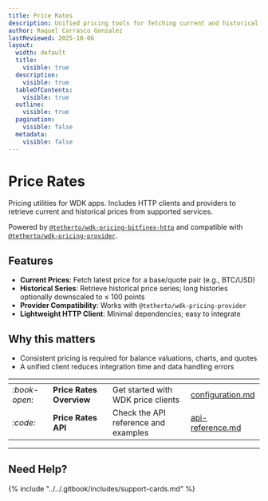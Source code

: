 ```yaml
---
title: Price Rates
description: Unified pricing tools for fetching current and historical asset prices
author: Raquel Carrasco Gonzalez
lastReviewed: 2025-10-06
layout:
  width: default
  title:
    visible: true
  description:
    visible: true
  tableOfContents:
    visible: true
  outline:
    visible: true
  pagination:
    visible: false
  metadata:
    visible: false
---
```


# Price Rates

Pricing utilities for WDK apps. Includes HTTP clients and providers to retrieve current and historical prices from supported services.

Powered by [`@tetherto/wdk-pricing-bitfinex-http`](https://github.com/tetherto/wdk-pricing-bitfinex-http) and compatible with [`@tetherto/wdk-pricing-provider`](https://github.com/tetherto/wdk-pricing-provider).

## Features

- **Current Prices**: Fetch latest price for a base/quote pair (e.g., BTC/USD)
- **Historical Series**: Retrieve historical price series; long histories optionally downscaled to ≤ 100 points
- **Provider Compatibility**: Works with `@tetherto/wdk-pricing-provider`
- **Lightweight HTTP Client**: Minimal dependencies; easy to integrate

## Why this matters

- Consistent pricing is required for balance valuations, charts, and quotes
- A unified client reduces integration time and data handling errors

<table data-card-size="large" data-view="cards">
	<thead>
		<tr>
			<th></th>
			<th></th>
			<th></th>
			<th data-hidden data-card-target data-type="content-ref"></th>
		</tr>
	</thead>
	<tbody>
		<tr>
			<td>
				<i class="fa-book-open">:book-open:</i>
			</td>
			<td>
				<strong>Price Rates Overview</strong>
			</td>
			<td>Get started with WDK price clients</td>
			<td>
				<a href="./configuration.md">configuration.md</a>
			</td>
		</tr>
		<tr>
			<td>
				<i class="fa-code">:code:</i>
			</td>
			<td>
				<strong>Price Rates API</strong>
			</td>
			<td>Check the API reference and examples</td>
			<td>
				<a href="./api-reference.md">api-reference.md</a>
			</td>
		</tr>
	</tbody>
</table>

***

## Need Help?

{% include "../../.gitbook/includes/support-cards.md" %}
